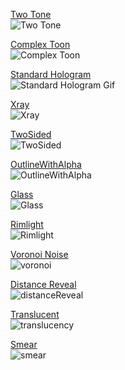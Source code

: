 [Two Tone](Assets/_Shaders/AmplifyShaders/TwoTone.shader)\
![Two Tone](https://user-images.githubusercontent.com/30673142/65167810-25c07f00-d9f8-11e9-904e-2401a6812775.png)

[Complex Toon](Assets/_Shaders/AmplifyShaders/ComplexToon.shader)\
![Complex Toon](https://user-images.githubusercontent.com/30673142/65167846-32dd6e00-d9f8-11e9-8f29-7d310b0ce486.png)

[Standard Hologram](Assets/_Shaders/AmplifyShaders/StandardHologram.shader)\
![Standard Hologram Gif](https://user-images.githubusercontent.com/30673142/72476569-5f38a980-37a2-11ea-9423-9441d884b2e9.gif)

[Xray](Assets/_Shaders/AmplifyShaders/Xray.shader)\
![Xray](https://user-images.githubusercontent.com/30673142/65168706-eeeb6880-d9f9-11e9-9f1b-35f9a108510c.png)

[TwoSided](Assets/_Shaders/AmplifyShaders/TwoSided.shader)\
![TwoSided](https://user-images.githubusercontent.com/30673142/65354899-8ccf6680-dba5-11e9-997e-360cdbb0494a.png)

[OutlineWithAlpha](Assets/_Shaders/AmplifyShaders/OutlineWithAlpha.shader)\
![OutlineWithAlpha](https://user-images.githubusercontent.com/30673142/65354934-9b1d8280-dba5-11e9-85a2-926e3c333478.png)

[Glass](Assets/_Shaders/AmplifyShaders/Glass.shader)\
![Glass](https://user-images.githubusercontent.com/30673142/65645874-fbe5fa00-dfad-11e9-90fb-dff3d745eadc.png)

[Rimlight](Assets/_Shaders/AmplifyShaders/Rimlight.shader)\
![Rimlight](https://user-images.githubusercontent.com/30673142/65646528-30f34c00-dfb0-11e9-9ea3-e3287e5c24ba.png)

[Voronoi Noise](Assets/_Shaders/AmplifyShaders/Voronoi.shader)\
![voronoi](https://user-images.githubusercontent.com/30673142/72477208-dfabda00-37a3-11ea-8e7d-11ccd2b2cfd6.gif)

[Distance Reveal](Assets/_Shaders/AmplifyShaders/DistanceReveal.shader)\
![distanceReveal](https://user-images.githubusercontent.com/30673142/72477762-1f26f600-37a5-11ea-95f4-cb75d756827e.gif)

[Translucent](Assets/_Shaders/AmplifyShaders/Translucent.shader)\
![translucency](https://user-images.githubusercontent.com/30673142/72478375-b50f5080-37a6-11ea-8bac-16d40f77f6d3.gif)

[Smear](Assets/_Shaders/AmplifyShaders/SmearHologram.shader)\
![smear](https://user-images.githubusercontent.com/30673142/176448820-4694ff28-d9c1-4d35-bcff-5638cf142354.gif)
